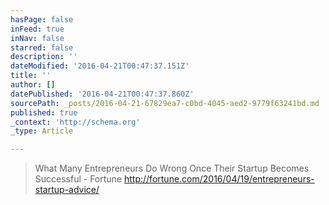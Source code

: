 ```yaml
---
hasPage: false
inFeed: true
inNav: false
starred: false
description: ''
dateModified: '2016-04-21T00:47:37.151Z'
title: ''
author: []
datePublished: '2016-04-21T00:47:37.860Z'
sourcePath: _posts/2016-04-21-67829ea7-c0bd-4045-aed2-9779f63241bd.md
published: true
_context: 'http://schema.org'
_type: Article

---
```

> What Many Entrepreneurs Do Wrong Once Their Startup Becomes Successful - Fortune http://fortune.com/2016/04/19/entrepreneurs-startup-advice/